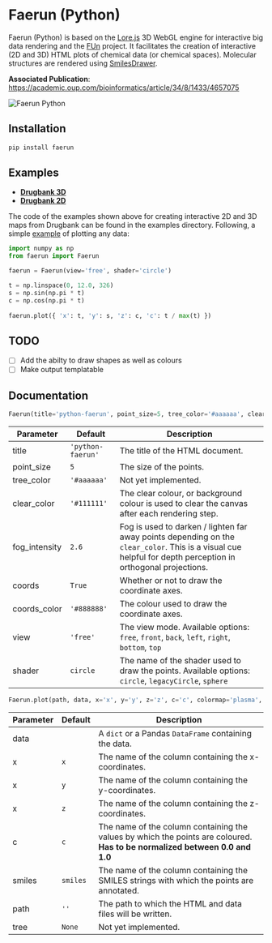 # Faerun (Python)
Faerun (Python) is based on the [Lore.js](https://github.com/reymond-group/lore) 3D WebGL engine for interactive big data rendering and the [FUn](http://doc.gdb.tools/fun/) project. It facilitates the creation of interactive (2D and 3D) HTML plots of chemical data (or chemical spaces). Molecular structures are rendered using [SmilesDrawer](https://github.com/reymond-group/smilesDrawer).
 
**Associated Publication**: https://academic.oup.com/bioinformatics/article/34/8/1433/4657075

<img alt="Faerun Python" src="http://doc.gdb.tools/faerun-python/intro.png"></img>

## Installation
```Bash
pip install faerun
```

## Examples
- **[Drugbank 3D](http://doc.gdb.tools/faerun-python/example3d)**
- **[Drugbank 2D](http://doc.gdb.tools/faerun-python/example2d)**

The code of the examples shown above for creating interactive 2D and 3D maps from Drugbank can be found in the examples directory. Following, a simple [example](http://doc.gdb.tools/faerun-python/example) of plotting any data:
```Python
import numpy as np
from faerun import Faerun

faerun = Faerun(view='free', shader='circle')

t = np.linspace(0, 12.0, 326)
s = np.sin(np.pi * t)
c = np.cos(np.pi * t)
 
faerun.plot({ 'x': t, 'y': s, 'z': c, 'c': t / max(t) })
```

## TODO
- [ ] Add the abilty to draw shapes as well as colours
- [ ] Make output templatable

## Documentation
```Python
Faerun(title='python-faerun', point_size=5, tree_color='#aaaaaa', clear_color='#111111', fog_intensity=2.6, coords=True, coords_color='#888888', view='free', shader='circle')
```
| Parameter | Default | Description |
|---|---|---|
| title | `'python-faerun'` | The title of the HTML document. |
| point_size | `5` | The size of the points. |
| tree_color | `'#aaaaaa'` | Not yet implemented. |
| clear_color | `'#111111'` | The clear colour,  or background colour is used to clear the canvas after each rendering step. |
| fog_intensity | `2.6` | Fog is used to darken / lighten far away points depending on the `clear_color`. This is a visual cue helpful for depth perception in orthogonal projections. |
| coords | `True` | Whether or not to draw the coordinate axes. |
| coords_color | `'#888888'` | The colour used to draw the coordinate axes. |
| view | `'free'` | The view mode. Available options: `free`, `front`, `back`, `left`, `right`, `bottom`, `top` |
| shader | `circle` | The name of the shader used to draw the points. Available options: `circle`, `legacyCircle`, `sphere` |

```Python
Faerun.plot(path, data, x='x', y='y', z='z', c='c', colormap='plasma', smiles='smiles', tree=None)
```
| Parameter | Default | Description |
|---|---|---|
| data | | A `dict` or a Pandas `DataFrame` containing the data. |
| x | `x` | The name of the column containing the x-coordinates. |
| x | `y` | The name of the column containing the y-coordinates. |
| x | `z` | The name of the column containing the z-coordinates. |
| c | `c` | The name of the column containing the values by which the points are coloured. **Has to be normalized between 0.0 and 1.0** |
| smiles | `smiles` | The name of the column containing the SMILES strings with which the points are annotated. |
| path | `''` | The path to which the HTML and data files will be written. |
| tree | `None` | Not yet implemented. |
